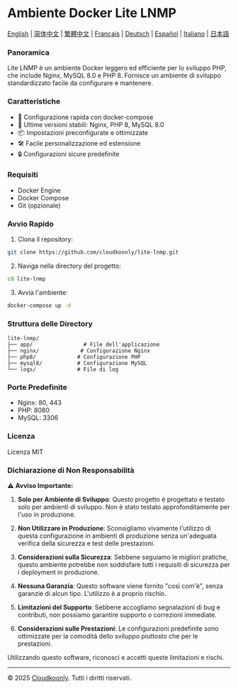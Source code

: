 # Ambiente Docker Lite LNMP

[English](README.md) | [简体中文](README_zh-CN.md) | [繁體中文](README_zh-TW.md) | [Français](README_FR.md) | [Deutsch](README_DE.md) | [Español](README_ES.md) | [Italiano](README_IT.md) | [日本語](README_JP.md)

### Panoramica
Lite LNMP è un ambiente Docker leggero ed efficiente per lo sviluppo PHP, che include Nginx, MySQL 8.0 e PHP 8. Fornisce un ambiente di sviluppo standardizzato facile da configurare e mantenere.

### Caratteristiche
- 🚀 Configurazione rapida con docker-compose
- 🔧 Ultime versioni stabili: Nginx, PHP 8, MySQL 8.0
- 📦 Impostazioni preconfigurate e ottimizzate
- 🛠️ Facile personalizzazione ed estensione
- 🔒 Configurazioni sicure predefinite

### Requisiti
- Docker Engine
- Docker Compose
- Git (opzionale)

### Avvio Rapido
1. Clona il repository:
```bash
git clone https://github.com/cloudkoonly/lite-lnmp.git
```

2. Naviga nella directory del progetto:
```bash
cd lite-lnmp
```

3. Avvia l'ambiente:
```bash
docker-compose up -d
```

### Struttura delle Directory
```
lite-lnmp/
├── app/                # File dell'applicazione
├── nginx/             # Configurazione Nginx
├── php8/             # Configurazione PHP
├── mysql8/           # Configurazione MySQL
└── logs/             # File di log
```

### Porte Predefinite
- Nginx: 80, 443
- PHP: 8080
- MySQL: 3306

### Licenza
Licenza MIT

### Dichiarazione di Non Responsabilità
⚠️ **Avviso Importante:**

1. **Solo per Ambiente di Sviluppo**: Questo progetto è progettato e testato solo per ambienti di sviluppo. Non è stato testato approfonditamente per l'uso in produzione.

2. **Non Utilizzare in Produzione**: Sconsigliamo vivamente l'utilizzo di questa configurazione in ambienti di produzione senza un'adeguata verifica della sicurezza e test delle prestazioni.

3. **Considerazioni sulla Sicurezza**: Sebbene seguiamo le migliori pratiche, questo ambiente potrebbe non soddisfare tutti i requisiti di sicurezza per i deployment in produzione.

4. **Nessuna Garanzia**: Questo software viene fornito "così com'è", senza garanzie di alcun tipo. L'utilizzo è a proprio rischio.

5. **Limitazioni del Supporto**: Sebbene accogliamo segnalazioni di bug e contributi, non possiamo garantire supporto o correzioni immediate.

6. **Considerazioni sulle Prestazioni**: Le configurazioni predefinite sono ottimizzate per la comodità dello sviluppo piuttosto che per le prestazioni.

Utilizzando questo software, riconosci e accetti queste limitazioni e rischi.

---

© 2025 [Cloudkoonly](https://www.cloudkoonly.com). Tutti i diritti riservati.
